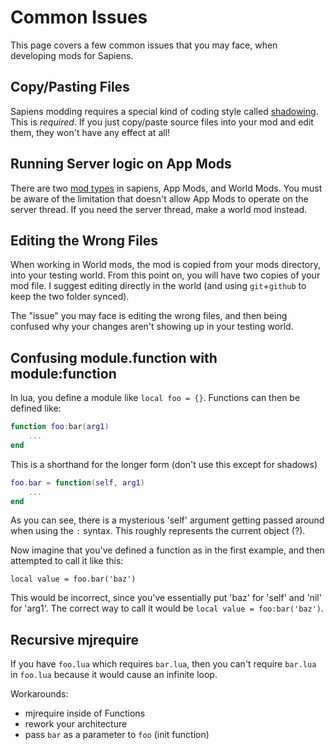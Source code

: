 # Common Issues

This page covers a few common issues that you may face, when developing mods for Sapiens.

## Copy/Pasting Files

Sapiens modding requires a special kind of coding style called [shadowing](/guide/shadowing). This is *required*. If you just copy/paste source files into your mod and edit them, they won't have any effect at all!

## Running Server logic on App Mods

There are two [mod types](/docs/mod-types) in sapiens, App Mods, and World Mods. You must be aware of the limitation that doesn't allow App Mods to operate on the server thread. If you need the server thread, make a world mod instead.

## Editing the Wrong Files

When working in World mods, the mod is copied from your mods directory, into your testing world. From this point on, you will have two copies of your mod file. I suggest editing directly in the world (and using `git`+`github` to keep the two folder synced). 

The "issue" you may face is editing the wrong files, and then being confused why your changes aren't showing up in your testing world.

## Confusing module.function with module:function

In lua, you define a module like `local foo = {}`. Functions can then be defined like:

```lua
function foo:bar(arg1)
	...
end
```

This is a shorthand for the longer form (don't use this except for shadows)

```lua
foo.bar = function(self, arg1)
	...
end
```

As you can see, there is a mysterious 'self' argument getting passed around when using the `:` syntax. This roughly represents the current object (?).

Now imagine that you've defined a function as in the first example, and then attempted to call it like this:

`local value = foo.bar('baz')`

This would be incorrect, since you've essentially put 'baz' for 'self' and 'nil' for 'arg1'. The correct way to call it would be `local value = foo:bar('baz')`.

## Recursive mjrequire

If you have `foo.lua` which requires `bar.lua`, then you can't require `bar.lua` in `foo.lua` because it would cause an infinite loop.

Workarounds:
 - mjrequire inside of Functions
 - rework your architecture
 - pass `bar` as a parameter to `foo` (init function)
